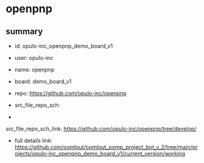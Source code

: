 # openpnp
 
## summary 
* id: opulo-inc_openpnp_demo_board_v1
* user: opulo-inc
* name: openpnp
* board: demo_board_v1
* repo: https://github.com/opulo-inc/openpnp



* src_file_repo_sch: 
*
 src_file_repo_sch_link: https://github.com/opulo-inc/openpnp/tree/develop/
* full details link: https://github.com/oomlout/oomlout_oomp_project_bot_v_2/tree/main/projects/opulo-inc_openpnp_demo_board_v1/current_version/working  






